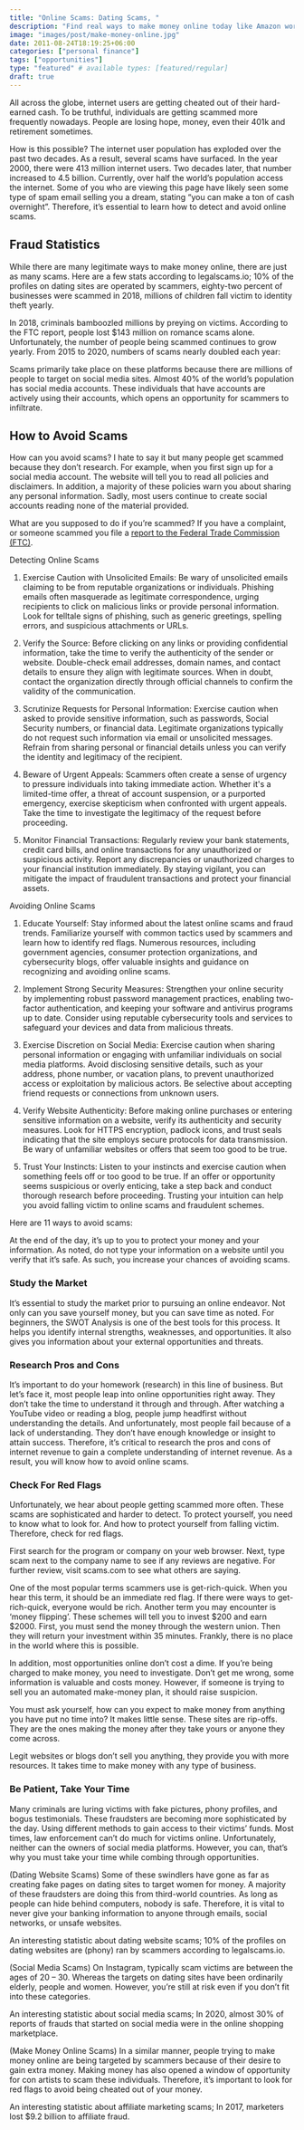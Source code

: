 ```yaml
---
title: "Online Scams: Dating Scams, "
description: "Find real ways to make money online today like Amazon work from home jobs, associate marketing, freelance opportunities and more."
image: "images/post/make-money-online.jpg"
date: 2011-08-24T18:19:25+06:00
categories: ["personal finance"]
tags: ["opportunities"]
type: "featured" # available types: [featured/regular]
draft: true
---
```


All across the globe, internet users are getting cheated out of their hard-earned cash. To be truthful, individuals are getting scammed more frequently nowadays. People are losing hope, money, even their 401k and retirement sometimes.

How is this possible? The internet user population has exploded over the past two decades. As a result, several scams have surfaced. In the year 2000, there were 413 million internet users. Two decades later, that number increased to 4.5 billion. Currently, over half the world’s population access the internet. Some of you who are viewing this page have likely seen some type of spam email selling you a dream, stating “you can make a ton of cash overnight”. Therefore, it’s essential to learn how to detect and avoid online scams.

## Fraud Statistics

While there are many legitimate ways to make money online, there are just as many scams. Here are a few stats according to legalscams.io; 10% of the profiles on dating sites are operated by scammers, eighty-two percent of businesses were scammed in 2018, millions of children fall victim to identity theft yearly.

In 2018, criminals bamboozled millions by preying on victims. According to the FTC report, people lost $143 million on romance scams alone. Unfortunately, the number of people being scammed continues to grow yearly. From 2015 to 2020, numbers of scams nearly doubled each year:

Scams primarily take place on these platforms because there are millions of people to target on social media sites. Almost 40% of the world’s population has social media accounts. These individuals that have accounts are actively using their accounts, which opens an opportunity for scammers to infiltrate.

## How to Avoid Scams

How can you avoid scams? I hate to say it but many people get scammed because they don’t research. For example, when you first sign up for a social media account. The website will tell you to read all policies and disclaimers. In addition, a majority of these policies warn you about sharing any personal information. Sadly, most users continue to create social accounts reading none of the material provided.

What are you supposed to do if you’re scammed? If you have a complaint, or someone scammed you file a [report to the Federal Trade Commission (FTC)](https://reportfraud.ftc.gov/#/).

Detecting Online Scams

1. Exercise Caution with Unsolicited Emails: Be wary of unsolicited emails claiming to be from reputable organizations or individuals. Phishing emails often masquerade as legitimate correspondence, urging recipients to click on malicious links or provide personal information. Look for telltale signs of phishing, such as generic greetings, spelling errors, and suspicious attachments or URLs.

2. Verify the Source: Before clicking on any links or providing confidential information, take the time to verify the authenticity of the sender or website. Double-check email addresses, domain names, and contact details to ensure they align with legitimate sources. When in doubt, contact the organization directly through official channels to confirm the validity of the communication.

3. Scrutinize Requests for Personal Information: Exercise caution when asked to provide sensitive information, such as passwords, Social Security numbers, or financial data. Legitimate organizations typically do not request such information via email or unsolicited messages. Refrain from sharing personal or financial details unless you can verify the identity and legitimacy of the recipient.

4. Beware of Urgent Appeals: Scammers often create a sense of urgency to pressure individuals into taking immediate action. Whether it's a limited-time offer, a threat of account suspension, or a purported emergency, exercise skepticism when confronted with urgent appeals. Take the time to investigate the legitimacy of the request before proceeding.

5. Monitor Financial Transactions: Regularly review your bank statements, credit card bills, and online transactions for any unauthorized or suspicious activity. Report any discrepancies or unauthorized charges to your financial institution immediately. By staying vigilant, you can mitigate the impact of fraudulent transactions and protect your financial assets.

Avoiding Online Scams

1. Educate Yourself: Stay informed about the latest online scams and fraud trends. Familiarize yourself with common tactics used by scammers and learn how to identify red flags. Numerous resources, including government agencies, consumer protection organizations, and cybersecurity blogs, offer valuable insights and guidance on recognizing and avoiding online scams.

2. Implement Strong Security Measures: Strengthen your online security by implementing robust password management practices, enabling two-factor authentication, and keeping your software and antivirus programs up to date. Consider using reputable cybersecurity tools and services to safeguard your devices and data from malicious threats.

3. Exercise Discretion on Social Media: Exercise caution when sharing personal information or engaging with unfamiliar individuals on social media platforms. Avoid disclosing sensitive details, such as your address, phone number, or vacation plans, to prevent unauthorized access or exploitation by malicious actors. Be selective about accepting friend requests or connections from unknown users.

4. Verify Website Authenticity: Before making online purchases or entering sensitive information on a website, verify its authenticity and security measures. Look for HTTPS encryption, padlock icons, and trust seals indicating that the site employs secure protocols for data transmission. Be wary of unfamiliar websites or offers that seem too good to be true.

5. Trust Your Instincts: Listen to your instincts and exercise caution when something feels off or too good to be true. If an offer or opportunity seems suspicious or overly enticing, take a step back and conduct thorough research before proceeding. Trusting your intuition can help you avoid falling victim to online scams and fraudulent schemes.

Here are 11 ways to avoid scams:

At the end of the day, it’s up to you to protect your money and your information. As noted, do not type your information on a website until you verify that it’s safe. As such, you increase your chances of avoiding scams.

### Study the Market

It’s essential to study the market prior to pursuing an online endeavor. Not only can you save yourself money, but you can save time as noted. For beginners, the SWOT Analysis is one of the best tools for this process. It helps you identify internal strengths, weaknesses, and opportunities. It also gives you information about your external opportunities and threats.

### Research Pros and Cons

It’s important to do your homework (research) in this line of business. But let’s face it, most people leap into online opportunities right away. They don’t take the time to understand it through and through. After watching a YouTube video or reading a blog, people jump headfirst without understanding the details. And unfortunately, most people fail because of a lack of understanding. They don’t have enough knowledge or insight to attain success. Therefore, it’s critical to research the pros and cons of internet revenue to gain a complete understanding of internet revenue. As a result, you will know how to avoid online scams.

### Check For Red Flags

Unfortunately, we hear about people getting scammed more often. These scams are sophisticated and harder to detect. To protect yourself, you need to know what to look for. And how to protect yourself from falling victim. Therefore, check for red flags.

First search for the program or company on your web browser. Next, type scam next to the company name to see if any reviews are negative. For further review, visit scams.com to see what others are saying.

One of the most popular terms scammers use is get-rich-quick. When you hear this term, it should be an immediate red flag. If there were ways to get-rich-quick, everyone would be rich. Another term you may encounter is ‘money flipping’. These schemes will tell you to invest $200 and earn $2000. First, you must send the money through the western union. Then they will return your investment within 35 minutes. Frankly, there is no place in the world where this is possible.

In addition, most opportunities online don’t cost a dime. If you’re being charged to make money, you need to investigate. Don’t get me wrong, some information is valuable and costs money. However, if someone is trying to sell you an automated make-money plan, it should raise suspicion.

You must ask yourself, how can you expect to make money from anything you have put no time into? It makes little sense. These sites are rip-offs. They are the ones making the money after they take yours or anyone they come across.

Legit websites or blogs don’t sell you anything, they provide you with more resources. It takes time to make money with any type of business.

### Be Patient, Take Your Time

Many criminals are luring victims with fake pictures, phony profiles, and bogus testimonials. These fraudsters are becoming more sophisticated by the day. Using different methods to gain access to their victims’ funds. Most times, law enforcement can’t do much for victims online. Unfortunately, neither can the owners of social media platforms. However, you can, that’s why you must take your time while combing through opportunities.

(Dating Website Scams) Some of these swindlers have gone as far as creating fake pages on dating sites to target women for money. A majority of these fraudsters are doing this from third-world countries. As long as people can hide behind computers, nobody is safe. Therefore, it is vital to never give your banking information to anyone through emails, social networks, or unsafe websites.

An interesting statistic about dating website scams; 10% of the profiles on dating websites are (phony) ran by scammers according to legalscams.io.

(Social Media Scams) On Instagram, typically scam victims are between the ages of 20 – 30. Whereas the targets on dating sites have been ordinarily elderly, people and women. However, you’re still at risk even if you don’t fit into these categories.

An interesting statistic about social media scams; In 2020, almost 30% of reports of frauds that started on social media were in the online shopping marketplace.

(Make Money Online Scams) In a similar manner, people trying to make money online are being targeted by scammers because of their desire to gain extra money. Making money has also opened a window of opportunity for con artists to scam these individuals. Therefore, it’s important to look for red flags to avoid being cheated out of your money.

An interesting statistic about affiliate marketing scams; In 2017, marketers lost $9.2 billion to affiliate fraud.
